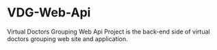 # VDG-Web-Api
Virtual Doctors Grouping Web Api Project is the back-end side of virtual doctors grouping web site and application.
